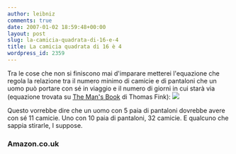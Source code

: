 ```yaml
---
author: leibniz
comments: true
date: 2007-01-02 18:59:48+00:00
layout: post
slug: la-camicia-quadrata-di-16-e-4
title: La camicia quadrata di 16 è 4
wordpress_id: 2359
---
```


Tra le cose che non si finiscono mai d'imparare metterei l'equazione che regola la relazione tra il numero minimo di camicie e di pantaloni che un uomo può portare con sé in viaggio e il numero di giorni in cui starà via (equazione trovata su [The Man's Book](http://www.amazon.co.uk/Mans-Book-Thomas-Fink/dp/0297851632/sr=1-6/qid=1167762936/ref=sr_1_6/203-7647964-0709558?ie=UTF8&s=books) di Thomas Fink):
![](http://www.leibniz-blogs.it/gallery/viaggio.png)

Questo vorrebbe dire che un uomo con 5 paia di pantaloni dovrebbe avere con sé 11 camicie. Uno con 10 paia di pantaloni, 32 camicie. E qualcuno che sappia stirarle, I suppose.


### Amazon.co.uk
